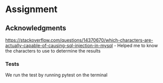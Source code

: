 # Assignment

## Acknowledgments
https://stackoverflow.com/questions/14370670/which-characters-are-actually-capable-of-causing-sql-injection-in-mysql - Helped me to know the characters to use to determine the results

### Tests
We run the test by running pytest on the terminal
